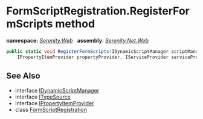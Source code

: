 # FormScriptRegistration.RegisterFormScripts method
**namespace:** *[Serenity.Web](../../README.md#serenity.web-namespace)*   **assembly**: *[Serenity.Net.Web](../../README.md)*

```csharp
public static void RegisterFormScripts(IDynamicScriptManager scriptManager, ITypeSource typeSource, 
    IPropertyItemProvider propertyProvider, IServiceProvider serviceProvider)
```

## See Also

* interface [IDynamicScriptManager](../IDynamicScriptManager.md)
* interface [ITypeSource](../Serenity.Net.Core/../../Serenity.Abstractions/ITypeSource.md)
* interface [IPropertyItemProvider](../Serenity.Net.Entity/../../Serenity.PropertyGrid/IPropertyItemProvider.md)
* class [FormScriptRegistration](../FormScriptRegistration.md)